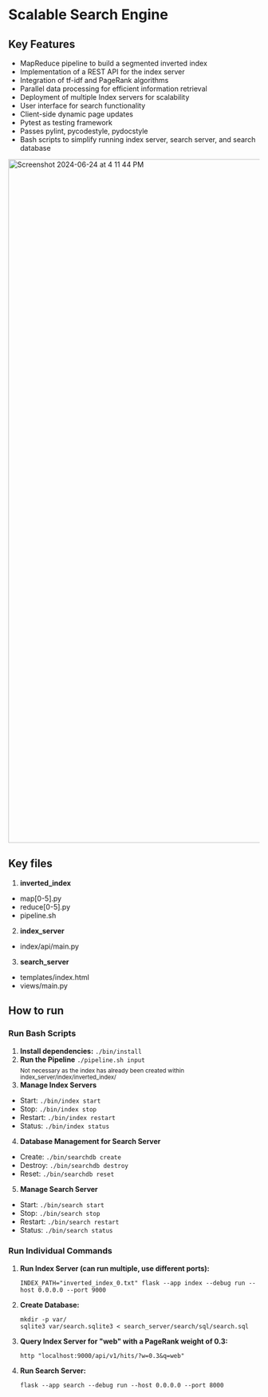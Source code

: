# Scalable Search Engine
## Key Features
- MapReduce pipeline to build a segmented inverted index
- Implementation of a REST API for the index server
- Integration of tf-idf and PageRank algorithms
- Parallel data processing for efficient information retrieval
- Deployment of multiple Index servers for scalability
- User interface for search functionality
- Client-side dynamic page updates
- Pytest as testing framework
- Passes pylint, pycodestyle, pydocstyle
- Bash scripts to simplify running index server, search server, and search database

<img width="1371" alt="Screenshot 2024-06-24 at 4 11 44 PM" src="https://github.com/bribeiro33/pagerank-search-engine/assets/53235549/6d56bc6b-2222-4bd2-885b-fc852f7126a8">

## Key files
1. **inverted_index**
- map[0-5].py
- reduce[0-5].py
- pipeline.sh
2. **index_server**
- index/api/main.py
3. **search_server**
- templates/index.html
- views/main.py

## How to run

### Run Bash Scripts
1. **Install dependencies:** ```./bin/install ```
2. **Run the Pipeline** ```./pipeline.sh input```
   </br><sub>Not necessary as the index has already been created within index_server/index/inverted_index/</sub>
4. **Manage Index Servers** 
- Start: ```./bin/index start```
- Stop: ```./bin/index stop```
- Restart: ```./bin/index restart```
- Status: ```./bin/index status```
4. **Database Management for Search Server**
- Create: ```./bin/searchdb create```
- Destroy: ```./bin/searchdb destroy```
- Reset: ```./bin/searchdb reset```
5. **Manage Search Server**
- Start: ```./bin/search start```
- Stop: ```./bin/search stop```
- Restart: ```./bin/search restart```
- Status: ```./bin/search status```

### Run Individual Commands
1. **Run Index Server (can run multiple, use different ports):**
    ```
   INDEX_PATH="inverted_index_0.txt" flask --app index --debug run --host 0.0.0.0 --port 9000
    ```
3. **Create Database:**
    ```
    mkdir -p var/
    sqlite3 var/search.sqlite3 < search_server/search/sql/search.sql
    ```
4. **Query Index Server for "web" with a PageRank weight of 0.3:**
    ```
   http "localhost:9000/api/v1/hits/?w=0.3&q=web"
    ```
5. **Run Search Server:**
    ```
   flask --app search --debug run --host 0.0.0.0 --port 8000
    ```


